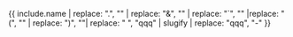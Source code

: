 {{ include.name | replace: ".", "" | replace: "&", "" | replace: "`", "" |replace: "(", "" | replace: ")", ""| replace: " ", "qqq" | slugify | replace: "qqq", "-" }}